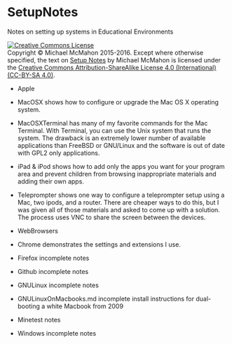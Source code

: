 # SetupNotes
Notes on setting up systems in Educational Environments

<a rel="license" href="http://creativecommons.org/licenses/by-sa/4.0/"><img alt="Creative Commons License" style="border-width:0" src="https://i.creativecommons.org/l/by-sa/4.0/88x31.png" /></a><br>Copyright © Michael McMahon 2015-2016.  Except where otherwise specified, the text on <a href="https://github.com/TechnologyClassroom/SetupNotes/">Setup Notes</a> by Michael McMahon is licensed under the <a href="https://creativecommons.org/licenses/by-sa/4.0/">Creative Commons Attribution-ShareAlike License 4.0 (International) (CC-BY-SA 4.0)</a>.

* Apple

 * MacOSX shows how to configure or upgrade the Mac OS X operating system.

 * MacOSXTerminal has many of my favorite commands for the Mac Terminal.  With Terminal, you can use the Unix system that runs the system.  The drawback is an extremely lower number of available applications than FreeBSD or GNU/Linux and the software is out of date with GPL2 only applications.

 * iPad & iPod shows how to add only the apps you want for your program area and prevent children from browsing inappropriate materials and adding their own apps.

 * Teleprompter shows one way to configure a teleprompter setup using a Mac, two ipods, and a router.  There are cheaper ways to do this, but I was given all of those materials and asked to come up with a solution.  The process uses VNC to share the screen between the devices.

* WebBrowsers
  
 * Chrome demonstrates the settings and extensions I use.
  
 * Firefox incomplete notes

* Github incomplete notes

* GNULinux incomplete notes

* GNULinuxOnMacbooks.md incomplete install instructions for dual-booting a white Macbook from 2009

* Minetest notes

* Windows incomplete notes
